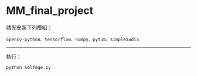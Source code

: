 # MM_final_project

請先安裝下列模組：

    opencv-python、tensorflow、numpy、pytub、simpleaudio

---

執行：

    python Solfège.py
